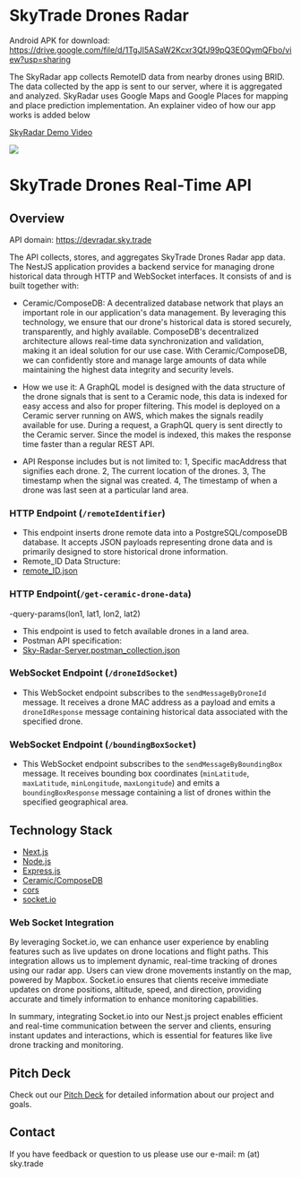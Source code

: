 # SkyTrade Drones Radar
Android APK for download: https://drive.google.com/file/d/1TgJI5ASaW2Kcxr3QfJ99pQ3E0QymQFbo/view?usp=sharing

The SkyRadar app collects RemoteID data from nearby drones using BRID. The data collected by the app is sent to our server, where it is aggregated and analyzed. SkyRadar uses Google Maps and Google Places for mapping and place prediction implementation. An explainer video of how our app works is added below

<div>
    <a href="https://www.loom.com/share/1132ef4f66114cc3ab1666e7c43fa374">
      <p>SkyRadar Demo Video</p>
    </a>
    <a href="https://www.loom.com/share/1132ef4f66114cc3ab1666e7c43fa374">
      <img style="max-width:300px;" src="https://cdn.loom.com/sessions/thumbnails/1132ef4f66114cc3ab1666e7c43fa374-with-play.gif">
    </a>
  </div>


# SkyTrade Drones Real-Time API

## Overview
API domain: https://devradar.sky.trade

The API collects, stores, and aggregates SkyTrade Drones Radar app data. The NestJS application provides a backend service for managing drone historical data through HTTP and WebSocket interfaces. It consists of and is built together with:
- Ceramic/ComposeDB: A decentralized database network that plays an important role in our application's data management. By leveraging this technology, we ensure that our drone's historical data is stored securely, transparently, and highly available. ComposeDB's decentralized architecture allows real-time data synchronization and validation, making it an ideal solution for our use case. With Ceramic/ComposeDB, we can confidently store and manage large amounts of data while maintaining the highest data integrity and security levels.

- How we use it:
  A  GraphQL model is designed with the data structure of the drone signals that is sent to a Ceramic node, this data is indexed for easy access and also for proper filtering.
  This model is deployed on a Ceramic server running on AWS, which makes the signals readily available for use.
  During a request, a GraphQL query is sent directly to the Ceramic server. Since the model is indexed, this makes the response time faster than a regular REST API.
- API Response includes but is not limited to:
1, Specific macAddress that signifies each drone.
2, The current location of the drones.
3, The timestamp when the signal was created.
4, The timestamp of when a drone was last seen at a particular land area.

### HTTP Endpoint (`/remoteIdentifier`)

- This endpoint inserts drone remote data into a PostgreSQL/composeDB database. It accepts JSON payloads representing drone data and is primarily designed to store historical drone information.
-  Remote_ID Data Structure:
-  [remote_ID.json](https://github.com/SkyTradeLinks/SkyRadar-server-v2/files/15483650/remote_ID.json)




### HTTP Endpoint(`/get-ceramic-drone-data`)
  -query-params(lon1, lat1, lon2, lat2)
  
  - This endpoint is used to fetch available drones in a land area.
  - Postman API specification:
  - [Sky-Radar-Server.postman_collection.json](https://github.com/SkyTradeLinks/SkyRadar-server-v2/files/15483569/Sky-Radar-Server.postman_collection.json)

### WebSocket Endpoint (`/droneIdSocket`)

- This WebSocket endpoint subscribes to the `sendMessageByDroneId` message. It receives a drone MAC address as a payload and emits a `droneIdResponse` message containing historical data associated with the specified drone.

### WebSocket Endpoint (`/boundingBoxSocket`)

- This WebSocket endpoint subscribes to the `sendMessageByBoundingBox` message. It receives bounding box coordinates (`minLatitude`, `maxLatitude`, `minLongitude`, `maxLongitude`) and emits a `boundingBoxResponse` message containing a list of drones within the specified geographical area.


## Technology Stack

- [Next.js](https://nextjs.org/)
- [Node.js](https://nodejs.org/)
- [Express.js](https://expressjs.com/)
- [Ceramic/ComposeDB](https://developers.ceramic.network/)
- [cors](https://github.com/expressjs/cors)
- [socket.io](https://socket.io/)


### Web Socket Integration

By leveraging Socket.io, we can enhance user experience by enabling features such as live updates on drone locations and flight paths. This integration allows us to implement dynamic, real-time tracking of drones using our radar app. Users can view drone movements instantly on the map, powered by Mapbox. Socket.io ensures that clients receive immediate updates on drone positions, altitude, speed, and direction, providing accurate and timely information to enhance monitoring capabilities.

In summary, integrating Socket.io into our Nest.js project enables efficient and real-time communication between the server and clients, ensuring instant updates and interactions, which is essential for features like live drone tracking and monitoring.

## Pitch Deck

Check out our [Pitch Deck](https://docs.google.com/presentation/d/1VTnetTIVSRTUtu8aEBAMtddwFpQXzJn_vT37olPoEg0/edit) for detailed information about our project and goals.

## Contact

If you have feedback or question to us please use our e-mail: m (at) sky.trade
